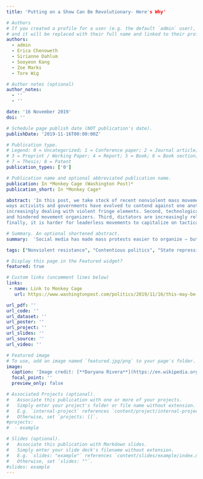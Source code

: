 ```yaml
---
title: 'Putting on a Show Can Be Revolutionary- Here's Why'

# Authors
# If you created a profile for a user (e.g. the default `admin` user), write the username (folder name) here
# and it will be replaced with their full name and linked to their profile.
authors:
  - admin
  - Erica Chenoweth
  - Sirianne Dahlum
  - Sooyeon Kang
  - Zoe Marks
  - Tore Wig

# Author notes (optional)
author_notes:
  - ''
  - ''

date: '16 November 2019'
doi: ''

# Schedule page publish date (NOT publication's date).
publishDate: '2019-11-16T00:00:00Z'

# Publication type.
# Legend: 0 = Uncategorized; 1 = Conference paper; 2 = Journal article;
# 3 = Preprint / Working Paper; 4 = Report; 5 = Book; 6 = Book section;
# 7 = Thesis; 8 = Patent
publication_types: ['0']

# Publication name and optional abbreviated publication name.
publication: In *Monkey Cage (Washington Post)* 
publication_short: In *Monkey Cage* 

abstract: 'In this post, we take stock of recent nonviolent mass movements, drawing four inferences about the
ways activists and governments have evolved to contend against one another. First, nonviolent movements are 
increasingly dealing with violent fringe elements. Second, technological innovations have both helped
and hindered movement organizers. Third, dictators are increasingly relying on counterdemonstrations. And
finally, it is harder for leaderless movements to capitalize on tactical victories against governments.'

# Summary. An optional shortened abstract.
summary:  'Social media has made mass protests easier to organize — but, perhaps paradoxically, harder to resolve.'  

tags: ["Nonviolent resistance", "Contentious politics", "State repression"]

# Display this page in the Featured widget?
featured: true

# Custom links (uncomment lines below)
links:
 - name: Link to Monkey Cage
   url: https://www.washingtonpost.com/politics/2019/11/16/this-may-be-largest-wave-nonviolent-mass-movements-world-history-what-comes-next/

url_pdf: ''
url_code: ''
url_dataset: ''
url_poster: ''
url_project: ''
url_slides: ''
url_source: ''
url_video: ''

# Featured image
# To use, add an image named `featured.jpg/png` to your page's folder.
image:
  caption: 'Image credit: [**Daryana Rivera**](https://en.wikipedia.org/wiki/Telegramgate#/media/File:Protesters_celebrate_Ricardo_Rossello_resignation.jpg)'
  focal_point: ''
  preview_only: false

# Associated Projects (optional).
#   Associate this publication with one or more of your projects.
#   Simply enter your project's folder or file name without extension.
#   E.g. `internal-project` references `content/project/internal-project/index.md`.
#   Otherwise, set `projects: []`.
#projects:
#  - example

# Slides (optional).
#   Associate this publication with Markdown slides.
#   Simply enter your slide deck's filename without extension.
#   E.g. `slides: "example"` references `content/slides/example/index.md`.
#   Otherwise, set `slides: ""`.
#slides: example
---
```

